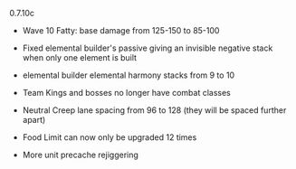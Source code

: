 0.7.10c

- Wave 10 Fatty: base damage from 125-150 to 85-100

- Fixed elemental builder's passive giving an invisible negative stack when only one element is built

- elemental builder elemental harmony stacks from 9 to 10

- Team Kings and bosses no longer have combat classes

- Neutral Creep lane spacing from 96 to 128 (they will be spaced further apart)

- Food Limit can now only be upgraded 12 times

- More unit precache rejiggering

